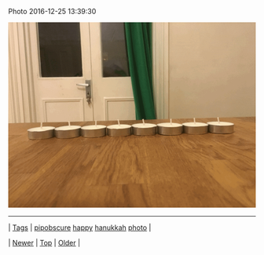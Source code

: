 <!--
title: Photo 2016-12-25 13
date: 2020-06-28T15:27:00.146Z
tags: pipobscure, happy, hanukkah, photo
-->


Photo 2016-12-25 13:39:30

![](154934603104-0.gif)

<!--BOTTOM-POST-NAVIGATION-->
---

| [Tags](tags.md) | [pipobscure](tag-pipobscure.md) [happy](tag-happy.md) [hanukkah](tag-hanukkah.md) [photo](tag-photo.md) |

| [Newer](154927509396.md) | [Top](index.md) | [Older](154935104707.md) |